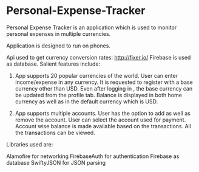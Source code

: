 # Personal-Expense-Tracker
Personal Expense Tracker is an application which is used to monitor personal expenses in multiple currencies.

Application is designed to run on phones.

Api used to get currency conversion rates: http://fixer.io/
Firebase is used as database. 
Salient features include:

1. App supports 20 popular currencies of the world. User can enter income/expense in any currency. It is requested to register with a base currency other than USD. Even after logging in , the base currency can be updated from the profile tab. Balance is displayed in both home currency as well as in the default currency which is USD.

2. App supports multiple accounts. User has the option to add as well as remove the account. User can select the account used for payment. Account wise balance is made available based on the transactions. All the transactions can be viewed. 

Libraries used are:

Alamofire for networking
FirebaseAuth for authentication
Firebase as database
SwiftyJSON for JSON parsing


